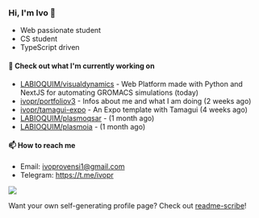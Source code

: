 ### Hi, I'm Ivo 👋

* Web passionate student
* CS student
* TypeScript driven

#### 👷 Check out what I'm currently working on

- [LABIOQUIM/visualdynamics](https://github.com/LABIOQUIM/visualdynamics) - Web Platform made with Python and NextJS for automating GROMACS simulations (today)
- [ivopr/portfoliov3](https://github.com/ivopr/portfoliov3) - Infos about me and what I am doing (2 weeks ago)
- [ivopr/tamagui-expo](https://github.com/ivopr/tamagui-expo) - An Expo template with Tamagui (4 weeks ago)
- [LABIOQUIM/plasmoqsar](https://github.com/LABIOQUIM/plasmoqsar) -  (1 month ago)
- [LABIOQUIM/plasmoia](https://github.com/LABIOQUIM/plasmoia) -  (1 month ago)

#### 📫 How to reach me

- Email: [ivoprovensi1@gmail.com](mailto://ivoprovensi1@gmail.com)
- Telegram: https://t.me/ivopr

![](https://github-readme-stats.vercel.app/api/top-langs/?username=ivopr&langs_count=10&layout=compact&theme=react&hide_border=true&bg_color=0D1117&title_color=5ce1e6&icon_color=5ce1e6)

Want your own self-generating profile page? Check out [readme-scribe](https://github.com/muesli/readme-scribe)!
